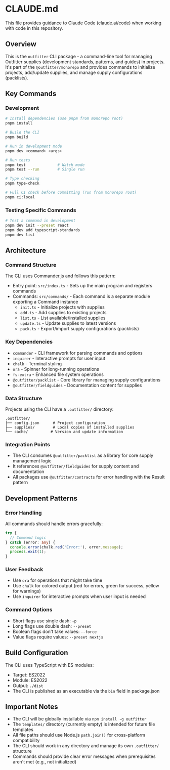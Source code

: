 # CLAUDE.md

This file provides guidance to Claude Code (claude.ai/code) when working with
code in this repository.

## Overview

This is the `outfitter` CLI package - a command-line tool for managing Outfitter
supplies (development standards, patterns, and guides) in projects. It's part of
the `@outfitter/monorepo` and provides commands to initialize projects,
add/update supplies, and manage supply configurations (packlists).

## Key Commands

### Development

```bash
# Install dependencies (use pnpm from monorepo root)
pnpm install

# Build the CLI
pnpm build

# Run in development mode
pnpm dev <command> <args>

# Run tests
pnpm test              # Watch mode
pnpm test --run        # Single run

# Type checking
pnpm type-check

# Full CI check before committing (run from monorepo root)
pnpm ci:local
```

### Testing Specific Commands

```bash
# Test a command in development
pnpm dev init --preset react
pnpm dev add typescript-standards
pnpm dev list
```

## Architecture

### Command Structure

The CLI uses Commander.js and follows this pattern:

- Entry point: `src/index.ts` - Sets up the main program and registers commands
- Commands: `src/commands/` - Each command is a separate module exporting a
  Command instance
  - `init.ts` - Initialize projects with supplies
  - `add.ts` - Add supplies to existing projects
  - `list.ts` - List available/installed supplies
  - `update.ts` - Update supplies to latest versions
  - `pack.ts` - Export/import supply configurations (packlists)

### Key Dependencies

- `commander` - CLI framework for parsing commands and options
- `inquirer` - Interactive prompts for user input
- `chalk` - Terminal styling
- `ora` - Spinner for long-running operations
- `fs-extra` - Enhanced file system operations
- `@outfitter/packlist` - Core library for managing supply configurations
- `@outfitter/fieldguides` - Documentation content for supplies

### Data Structure

Projects using the CLI have a `.outfitter/` directory:

```
.outfitter/
├── config.json      # Project configuration
├── supplies/        # Local copies of installed supplies
└── cache/          # Version and update information
```

### Integration Points

- The CLI consumes `@outfitter/packlist` as a library for core supply management
  logic
- It references `@outfitter/fieldguides` for supply content and documentation
- All packages use `@outfitter/contracts` for error handling with the Result
  pattern

## Development Patterns

### Error Handling

All commands should handle errors gracefully:

```typescript
try {
  // Command logic
} catch (error: any) {
  console.error(chalk.red('Error:'), error.message);
  process.exit(1);
}
```

### User Feedback

- Use `ora` for operations that might take time
- Use `chalk` for colored output (red for errors, green for success, yellow for
  warnings)
- Use `inquirer` for interactive prompts when user input is needed

### Command Options

- Short flags use single dash: `-p`
- Long flags use double dash: `--preset`
- Boolean flags don't take values: `--force`
- Value flags require values: `--preset nextjs`

## Build Configuration

The CLI uses TypeScript with ES modules:

- Target: ES2022
- Module: ES2022
- Output: `./dist`
- The CLI is published as an executable via the `bin` field in package.json

## Important Notes

- The CLI will be globally installable via `npm install -g outfitter`
- The `templates/` directory (currently empty) is intended for future file
  templates
- All file paths should use Node.js `path.join()` for cross-platform
  compatibility
- The CLI should work in any directory and manage its own `.outfitter/`
  structure
- Commands should provide clear error messages when prerequisites aren't met
  (e.g., not initialized)
